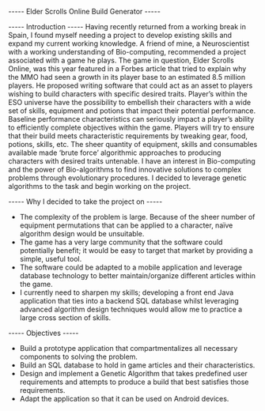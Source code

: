  ----- Elder Scrolls Online Build Generator -----

 ----- Introduction -----
Having recently returned from a working break in Spain, I found myself needing a project to develop existing skills and expand my current working knowledge. A friend of mine, a Neuroscientist with a working understanding of Bio-computing, recommended a project associated with a game he plays.
The game in question, Elder Scrolls Online, was this year featured in a Forbes article that tried to explain why the MMO had seen a growth in its player base to an estimated 8.5 million players. He proposed writing software that could act as an asset to players wishing to build characters with specific desired traits.
Player’s within the ESO universe have the possibility to embellish their characters with a wide set of skills, equipment and potions that impact their potential performance. Baseline performance characteristics can seriously impact a player’s ability to efficiently complete objectives within the game. Players will try to ensure that their build meets characteristic requirements by tweaking gear, food, potions, skills, etc. 
The sheer quantity of equipment, skills and consumables available made ‘brute force’ algorithmic approaches to producing characters with desired traits untenable. I have an interest in Bio-computing and the power of Bio-algorithms to find innovative solutions to complex problems through evolutionary procedures. I decided to leverage genetic algorithms to the task and begin working on the project.

 ----- Why I decided to take the project on -----
 * The complexity of the problem is large. Because of the sheer number of equipment permutations that can be applied to a character, naïve algorithm design would be unsuitable.
 * The game has a very large community that the software could potentially benefit; it would be easy to target that market by providing a simple, useful tool.
 * The software could be adapted to a mobile application and leverage database technology to better maintain/organize different articles within the game.
 * I currently need to sharpen my skills; developing a front end Java application that ties into a backend SQL database whilst leveraging advanced algorithm design techniques would allow me to practice a large cross section of skills.

 ----- Objectives -----
 * Build a prototype application that compartmentalizes all necessary components to solving the problem.
 * Build an SQL database to hold in game articles and their characteristics.
 * Design and implement a Genetic Algorithm that takes predefined user requirements and attempts to produce a build that best satisfies those requirements.
 * Adapt the application so that it can be used on Android devices.

